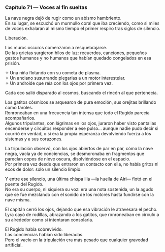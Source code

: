 ### Capítulo 71 — Voces al fin sueltas

La nave negra dejó de rugir como un abismo hambriento.  
En su lugar, se escuchó un murmullo coral que iba creciendo, como si miles de voces exhalaran al mismo tiempo el primer respiro tras siglos de silencio.

Liberación.

Los muros oscuros comenzaron a resquebrajarse.  
De las grietas surgieron hilos de luz: recuerdos, canciones, pequeños gestos humanos y no humanos que habían quedado congelados en esa prisión.

✧ Una niña flotando con su cometa de plasma.  
✧ Un anciano susurrando plegarias a un motor interestelar.  
✧ Un androide que reía con los ojos por primera vez.

Cada eco salió disparado al cosmos, buscando el rincón al que pertenecía.

Los gatitos cósmicos se arquearon de pura emoción, sus orejitas brillando como faroles.  
Ronroneaban en una frecuencia tan intensa que todo el Rugido parecía acompañarlos.  
Algunos tripulantes, con lágrimas en los ojos, juraron haber visto pantallas encenderse y circuitos responder a ese pulso… aunque nadie pudo decir si ocurrió en verdad, o si era la propia esperanza devolviendo fuerza a los sistemas y a sus corazones.

La tripulación observó, con los ojos abiertos de par en par, cómo la nave negra, vacía ya de conciencias, se desmoronaba en fragmentos que parecían copos de nieve oscura, disolviéndose en el espacio.  
Por primera vez desde que entraron en contacto con ella, no había gritos ni ecos de dolor: solo un silencio limpio.

Y entre ese silencio, una última chispa lila —la huella de Airi— flotó en el puente del Rugido.  
No era su cuerpo, ni siquiera su voz: era una nota sostenida, un la agudo que se fue mezclando con el sonido de los motores hasta fundirse con la nave misma.

El capitán cerró los ojos, dejando que esa vibración le atravesara el pecho.  
Lyra cayó de rodillas, abrazando a los gatitos, que ronroneaban en círculo a su alrededor como si intentaran consolarla.

El Rugido había sobrevivido.  
Las conciencias habían sido liberadas.  
Pero el vacío en la tripulación era más pesado que cualquier gravedad artificial.
